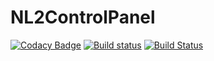 # NL2ControlPanel
[![Codacy Badge](https://api.codacy.com/project/badge/Grade/b3c71318988e4a7cbc84f1f6a733f573)](https://www.codacy.com?utm_source=github.com&amp;utm_medium=referral&amp;utm_content=peppizza/NL2ControlPanel&amp;utm_campaign=Badge_Grade)
[![Build status](https://ci.appveyor.com/api/projects/status/39y5vdfpbukuld97?svg=true)](https://ci.appveyor.com/project/peppizza/nl2controlpanel)
[![Build Status](https://dev.azure.com/spencervess/NL2ControlPanel/_apis/build/status/peppizza.NL2ControlPanel?branchName=master)](https://dev.azure.com/spencervess/NL2ControlPanel/_build/latest?definitionId=1&branchName=master)

